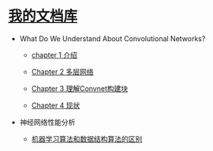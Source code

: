 # [我的文档库](README.md)

- What Do We Understand About Convolutional Networks?

  - [chapter 1 介绍](page1.md)

  - [Chapter 2 多层网络](page2.md)

  - [Chapter 3 理解Convnet构建块](page3.md)

  - [Chapter 4 现状](page4.md)

- 神经网络性能分析

  - [机器学习算法和数据结构算法的区别](page5.md)
